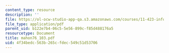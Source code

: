 ```yaml
---
content_type: resource
description: ''
file: https://ol-ocw-studio-app-qa.s3.amazonaws.com/courses/11-423-information-and-communication-technologies-in-community-development-spring-2004/4f34bedc563b265cfdec549c51d53706_mahon76_103.pdf
file_type: application/pdf
parent_uid: b122e7b4-06c5-5e56-899c-f85d488176a5
resourcetype: Document
title: mahon76_103.pdf
uid: 4f34bedc-563b-265c-fdec-549c51d53706
---
```


